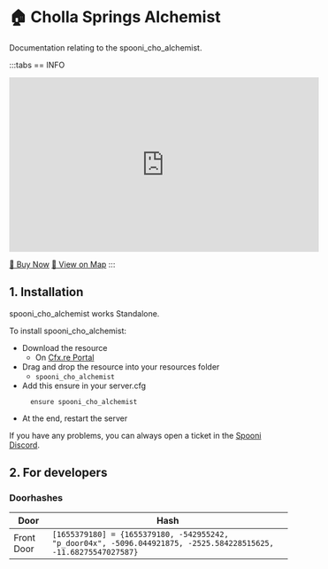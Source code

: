 # 🏠 Cholla Springs Alchemist
Documentation relating to the spooni_cho_alchemist.

:::tabs
== INFO
<iframe width="560" height="315" src="https://www.youtube.com/embed/3FeU6OLDCvw?si=Vxxwyo-PxQB8Zy8p" frameborder="0" allow="accelerometer; autoplay; clipboard-write; encrypted-media; gyroscope; picture-in-picture; web-share" referrerpolicy="strict-origin-when-cross-origin" allowfullscreen></iframe>

<a href="https://spooni-mapping.tebex.io/package/6327075" class="button-buy">🛒 Buy Now</a>
<a href="https://spooni.de/rdr2/?m=house119" class="button-map">📍 View on Map</a>
:::

## 1. Installation
spooni_cho_alchemist works Standalone.  

To install spooni_cho_alchemist:
- Download the resource
  - On [Cfx.re Portal](https://portal.cfx.re/)
- Drag and drop the resource into your resources folder
  - `spooni_cho_alchemist`
- Add this ensure in your server.cfg
  ```
    ensure spooni_cho_alchemist
  ```
- At the end, restart the server

If you have any problems, you can always open a ticket in the [Spooni Discord](https://discord.gg/spooni).

## 2. For developers
### Doorhashes
| Door                      | Hash
|---------------------------|----------------------------------------------------------------------------------|
| Front Door                | `[1655379180] = {1655379180, -542955242, "p_door04x", -5096.044921875, -2525.584228515625, -11.68275547027587}`